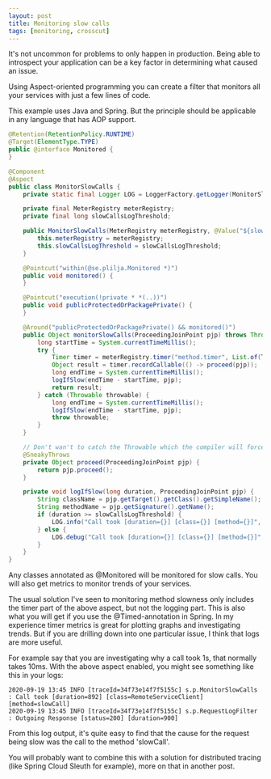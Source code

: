 ```yaml
---
layout: post
title: Monitoring slow calls
tags: [monitoring, crosscut]
---
```


It's not uncommon for problems to only happen in production.
Being able to introspect your application can be a key
factor in determining what caused an issue. 

Using Aspect-oriented programming you can create a
filter that monitors all your services with just a few lines
of code.

This example uses Java and Spring. But the principle should
be applicable in any language that has AOP support.

```java
@Retention(RetentionPolicy.RUNTIME)
@Target(ElementType.TYPE)
public @interface Monitored {
}
```

```java
@Component
@Aspect
public class MonitorSlowCalls {
    private static final Logger LOG = LoggerFactory.getLogger(MonitorSlowCalls.class);

    private final MeterRegistry meterRegistry;
    private final long slowCallsLogThreshold;

    public MonitorSlowCalls(MeterRegistry meterRegistry, @Value("${slow-calls-log-threshold:500}") int slowCallsLogThreshold) {
        this.meterRegistry = meterRegistry;
        this.slowCallsLogThreshold = slowCallsLogThreshold;
    }

    @Pointcut("within(@se.plilja.Monitored *)")
    public void monitored() {
    }

    @Pointcut("execution(!private * *(..))")
    public void publicProtectedOrPackagePrivate() {
    }

    @Around("publicProtectedOrPackagePrivate() && monitored()")
    public Object monitorSlowCalls(ProceedingJoinPoint pjp) throws Throwable {
        long startTime = System.currentTimeMillis();
        try {
            Timer timer = meterRegistry.timer("method.timer", List.of(Tag.of("method", pjp.getSignature().getName())));
            Object result = timer.recordCallable(() -> proceed(pjp));
            long endTime = System.currentTimeMillis();
            logIfSlow(endTime - startTime, pjp);
            return result;
        } catch (Throwable throwable) {
            long endTime = System.currentTimeMillis();
            logIfSlow(endTime - startTime, pjp);
            throw throwable;
        }
    }

    // Don't wan't to catch the Throwable which the compiler will force us to to without this annotation
    @SneakyThrows
    private Object proceed(ProceedingJoinPoint pjp) {
        return pjp.proceed();
    }

    private void logIfSlow(long duration, ProceedingJoinPoint pjp) {
        String className = pjp.getTarget().getClass().getSimpleName();
        String methodName = pjp.getSignature().getName();
        if (duration >= slowCallsLogThreshold) {
            LOG.info("Call took [duration={}] [class={}] [method={}]", duration, className, methodName);
        } else {
            LOG.debug("Call took [duration={}] [class={}] [method={}]", duration, className, methodName);
        }
    }
}
```

Any classes annotated as @Monitored will be monitored for slow
calls. You will also get metrics to monitor trends of your 
services.

The usual solution I've seen to monitoring method slowness only
includes the timer part of the above aspect, but not the logging part. 
This is also what you will get if you use the @Timed-annotation in Spring. 
In my experience timer metrics is great for plotting graphs and
investigating trends. But if you are drilling down into
one particular issue, I think that logs are more useful.

For example say that you are investigating why a call took 1s, that normally 
takes 10ms. With the above aspect enabled, you might see something like this
in your logs:

```
2020-09-19 13:45 INFO [traceId=34f73e14f7f5155c] s.p.MonitorSlowCalls : Call took [duration=892] [class=RemoteServiceClient] [method=slowCall]
2020-09-19 13:45 INFO [traceId=34f73e14f7f5155c] s.p.RequestLogFilter : Outgoing Response [status=200] [duration=900]
```

From this log output, it's quite easy to find that the cause for the
request being slow was the call to the method 'slowCall'.

You will probably want to combine this with a solution for distributed
tracing (like Spring Cloud Sleuth for example), more on that in another
post.
